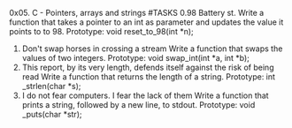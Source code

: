 0x05. C - Pointers, arrays and strings
#TASKS
0.98 Battery st.
Write a function that takes a pointer to an int as parameter and updates the value it points to to 98.
Prototype: void reset_to_98(int *n);
1. Don't swap horses in crossing a stream
Write a function that swaps the values of two integers.
Prototype: void swap_int(int *a, int *b);
2. This report, by its very length, defends itself against the risk of being read
Write a function that returns the length of a string.
Prototype: int _strlen(char *s);
3. I do not fear computers. I fear the lack of them
Write a function that prints a string, followed by a new line, to stdout.
Prototype: void _puts(char *str);
